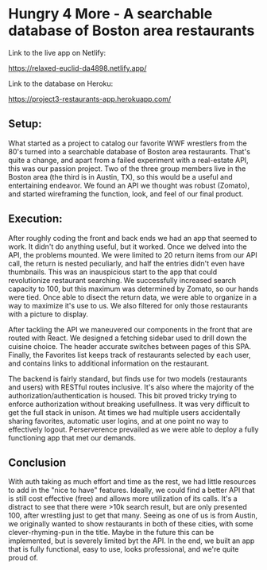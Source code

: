 # Hungry 4 More - A searchable database of Boston area restaurants

Link to the live app on Netlify:

https://relaxed-euclid-da4898.netlify.app/

Link to the database on Heroku:

https://project3-restaurants-app.herokuapp.com/


## Setup:
What started as a project to catalog our favorite WWF wrestlers from the 80's turned into a searchable database of Boston area restaurants. That's quite a change, and apart from a failed experiment with a real-estate API, this was our passion project. Two of the three group members live in the Boston area (the third is in Austin, TX), so this would be a useful and entertaining endeavor. We found an API we thought was robust (Zomato), and started wireframing the function, look, and feel of our final product.  
  
## Execution:
After roughly coding the front and back ends we had an app that seemed to work. It didn't do anything useful, but it worked. Once we delved into the API, the problems mounted. We were limited to 20 return items from our API call, the return is nested peculiarly, and half the entries didn't even have thumbnails. This was an inauspicious start to the app that could revolutionize restaurant searching. We successfully increased search capacity to 100, but this maximum was determined by Zomato, so our hands were tied. Once able to disect the return data, we were able to organize in a way to maximize it's use to us. We also filtered for only those restaurants with a picture to display. 

After tackling the API we maneuvered our components in the front that are routed with React. We designed a fetching sidebar used to drill down the cuisine choice. The header accurate switches between pages of this SPA. Finally, the Favorites list keeps track of restaurants selected by each user, and contains links to additional information on the restaurant. 

The backend is fairly standard, but finds use for two models (restaurants and users) with RESTful routes inclusive. It's also where the majority of the authorization/authentication is housed. This bit proved tricky trying to enforce authorization without breaking usefullness. It was very difficult to get the full stack in unison. At times we had multiple users accidentally sharing favorites, automatic user logins, and at one point no way to effectively logout. Perserverence prevailed as we were able to deploy a fully functioning app that met our demands. 
  
## Conclusion
With auth taking as much effort and time as the rest, we had little resources to add in the "nice to have" features. Ideally, we could find a better API that is still cost effective (free) and allows more utilization of its calls. It's a distract to see that there were >10k search result, but are only presented 100, after wrestling just to get that many. Seeing as one of us is from Austin, we originally wanted to show restaurants in both of these cities, with some clever-rhyming-pun in the title. Maybe in the future this can be implemented, but is severely limited byt the API. In the end, we built an app that is fully functional, easy to use, looks professional, and we're quite proud of.
